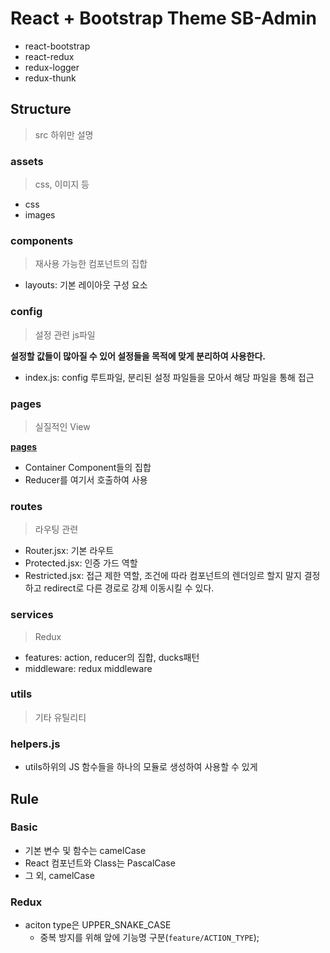 # React + Bootstrap Theme SB-Admin

- react-bootstrap
- react-redux
- redux-logger
- redux-thunk

## Structure

> src 하위만 설명

### assets

> css, 이미지 등

- css
- images

### components

> 재사용 가능한 컴포넌트의 집합

- layouts: 기본 레이아웃 구성 요소

### config

> 설정 관련 js파일

**설정할 값들이 많아질 수 있어 설정들을 목적에 맞게 분리하여 사용한다.**

- index.js: config 루트파일, 분리된 설정 파일들을 모아서 해당 파일을 통해 접근

### pages

> 실질적인 View

**[pages](./src/pages/README.md)**

- Container Component들의 집합
- Reducer를 여기서 호출하여 사용

### routes

> 라우팅 관련

- Router.jsx: 기본 라우트
- Protected.jsx: 인증 가드 역할
- Restricted.jsx: 접근 제한 역할, 조건에 따라 컴포넌트의 렌더잉르 할지 말지 결정하고 redirect로 다른 경로로 강제 이동시킬 수 있다.

### services

> Redux

- features: action, reducer의 집합, ducks패턴
- middleware: redux middleware

### utils

> 기타 유틸리티

### helpers.js

- utils하위의 JS 함수들을 하나의 모듈로 생성하여 사용할 수 있게

## Rule

### Basic

- 기본 변수 및 함수는 camelCase
- React 컴포넌트와 Class는 PascalCase
- 그 외, camelCase

### Redux

- aciton type은 UPPER_SNAKE_CASE
    - 중복 방지를 위해 앞에 기능명 구분(```feature/ACTION_TYPE```);
